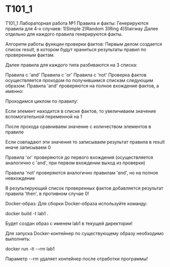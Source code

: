 # T101_1
T101_1 Лабораторная работа №1
Правила и факты:
Генерируются правила для 4-х случаев:
1)Simple
2)Random
3)Ring
4)Stairway
Далее отдельно для каждого правила генерируются факты.

Алгоритм работы функции проверки фактов:
Первым делом создается список result, в котором будут храниться результаты правил по проверенным фактам.

Далее правила для каждого типа разбиваются на 3 списка:

Правила с 'and'
Правила с 'or'
Правила с 'not'
Проверка фактов осуществляется проходом по получившимся спискам следующим образом:
Правила 'and' проверяются на полное вхождение фактов, а именно:

Проходимся циклом по правилу:

Если элемент находится в списке фактов, то увеличиваем значение вспомогательной переменной  на 1

После прохода сравниваем значение с количеством элементов в правиле

Если совпадают эти значения то записываем результат правила в result иначе записываем 0

Правила 'or' проверяются до первого вхождения (осуществляется аналогично с 'and', при первом вхождении выход из проверки)

Правила 'not' проверяются аналогично правилам 'and', но на полное невхождение

В результирующий список проверенных фактов добавляется результат правила 'then', в противном случае 0!

Docker-образ:
Для сборки Docker-образа используйте команду:

docker build -t lab1 .

Будет создан образ с именем lab1 в текущей директории!

Для запуска Docker-контейнер по существующему образу необходимо выполнить:

docker run -it --rm lab1

Параметр --rm удаляет контейнер после отработки программы!
